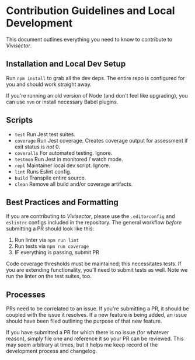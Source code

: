 # Contribution Guidelines and Local Development

This document outlines everything you need to know to contribute to *Vivisector*.

## Installation and Local Dev Setup

Run `npm install` to grab all the dev deps. The entire repo is configured for you and should work straight away. 

If you're running an old version of Node (and don't feel like upgrading), you can use `nvm` or install necessary Babel plugins.

## Scripts
  - `test` Run Jest test suites.
  - `coverage` Run Jest coverage. Creates coverage output for assessment if exit status is *not* 0.
  - `coveralls` For automated testing. Ignore.
  - `testmon` Run Jest in monitored / watch mode.
  - `repl` Maintainer local dev script. Ignore.
  - `lint` Runs Eslint config.
  - `build` Transpile entire source.
  - `clean` Remove all build and/or coverage artifacts.

## Best Practices and Formatting

If you are contributing to *Vivisector*, please use the `.editorconfig` and `eslintrc` configs included in the repository. The general workflow *before* submitting a PR should look like this:
  1. Run linter via `npm run lint`
  2. Run tests via `npm run coverage`
  3. IF everything is passing, submit PR

Code coverage thresholds must be maintained; this necessitates tests. If you are extending functionality, you'll need to submit tests as well. Note we run the linter on the test suites, too.

## Processes

PRs need to be correlated to an issue. If you're submitting a PR, it should be coupled with the issue it resolves. If a new feature is being added, an issue should have been filed outlining the purpose of that new feature. 

If you have submitted a PR for which there is no issue (for whatever reason), simply file one and reference it so your PR can be reviewed. This may seem arbitrary at times, but it helps me keep record of the development process and changelog. 
